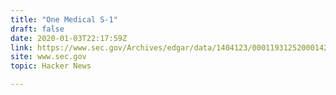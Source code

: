 ```yaml
---
title: "One Medical S-1"
draft: false
date: 2020-01-03T22:17:59Z
link: https://www.sec.gov/Archives/edgar/data/1404123/000119312520001429/d806726ds1.htm?utm_medium=RSS&utm_source=hune
site: www.sec.gov
topic: Hacker News  

---
```

